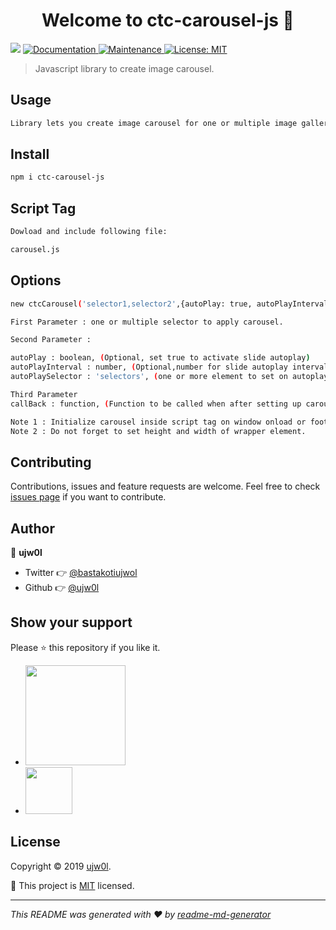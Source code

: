 <h1 align="center">Welcome to ctc-carousel-js 👋</h1>
<p>
  <img src="https://img.shields.io/badge/version-1.2.1-blue.svg?cacheSeconds=2592000" />
  <a href="https://ujw0l.github.io/carousel/">
    <img alt="Documentation" src="https://img.shields.io/badge/documentation-yes-brightgreen.svg" target="_blank" />
  </a>
  <a href="https://github.com/ujw0l/carousel.js/graphs/commit-activity">
    <img alt="Maintenance" src="https://img.shields.io/badge/Maintained%3F-yes-green.svg" target="_blank" />
  </a>
  <a href="https://github.com/ujw0l/carousel.js/blob/master/LICENSE">
    <img alt="License: MIT" src="https://img.shields.io/badge/License-MIT-yellow.svg" target="_blank" />
  </a>
</p>

> Javascript library to create image carousel.  
## Usage

```sh
Library lets you create image carousel for one or multiple image gallery
```

## Install

```sh
npm i ctc-carousel-js
```

## Script Tag

```sh
Dowload and include following file:

carousel.js 
```

## Options

```sh
new ctcCarousel('selector1,selector2',{autoPlay: true, autoPlayInterval: number, autoPlaySelector: 'selector'},{callBack:function} );

First Parameter : one or multiple selector to apply carousel.

Second Parameter :

autoPlay : boolean, (Optional, set true to activate slide autoplay)
autoPlayInterval : number, (Optional,number for slide autoplay interval in micro seconds default 1000) )
autoPlaySelector : 'selectors', (one or more element to set on autoplay (default all carousels will autoplay)

Third Parameter
callBack : function, (Function to be called when after setting up carousel)  

Note 1 : Initialize carousel inside script tag on window onload or footer. (Selector should be wrapper element containing images)
Note 2 : Do not forget to set height and width of wrapper element.

```




## Contributing

Contributions, issues and feature requests are welcome. Feel free to check [issues page](https://github.com/ujw0l/carousel.js/issues) if you want to contribute.

## Author

👤 **ujw0l**

* Twitter 👉 [@bastakotiujwol](https://twitter.com/bastakotiujwol)
* Github 👉 [@ujw0l](https://github.com/ujw0l)

## Show your support

Please ⭐️ this repository if you like it.

<ul>
<li>
<a href="https://www.patreon.com/ujw0l">
  <img src="https://c5.patreon.com/external/logo/become_a_patron_button@2x.png" width="160">
</a>
</li>
<li>
<a  title="Support project on tidelift" href="https://tidelift.com/subscription/pkg/npm-ctc-carousel-js?utm_source=npm-ctc-carousel-js&utm_medium=referral&utm_campaign=readme">
  <img src="https://cdn2.hubspot.net/hubfs/4008838/website/logos/Tidelift-shorthand.svg" width="75" height="75" />
</a>
</li>
</ul>

## License

Copyright © 2019 [ujw0l](https://github.com/ujw0l).

📜 This project is [MIT](https://github.com/ujw0l/carousel.js/blob/master/LICENSE) licensed.

***
_This README was generated with ❤️ by [readme-md-generator](https://github.com/kefranabg/readme-md-generator)_